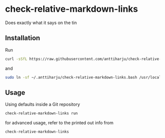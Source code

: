 # check-relative-markdown-links

Does exactly what it says on the tin

## Installation

Run

```sh
curl -sSfL https://raw.githubusercontent.com/anttiharju/check-relative-markdown-links/HEAD/install.sh | sh
```

and

```sh
sudo ln -sf ~/.anttiharju/check-relative-markdown-links.bash /usr/local/bin/check-relative-markdown-links
```

## Usage

Using defaults inside a Git repository

```sh
check-relative-markdown-links run
```

for advanced usage, refer to the printed out info from

```sh
check-relative-markdown-links
```
